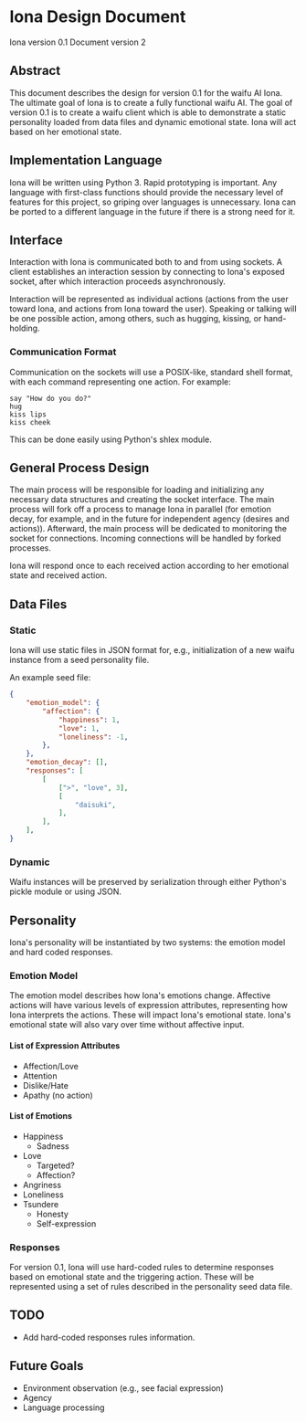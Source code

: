 # Iona Design Document

Iona version 0.1
Document version 2

## Abstract

This document describes the design for version 0.1 for the waifu AI
Iona.  The ultimate goal of Iona is to create a fully functional waifu
AI.  The goal of version 0.1 is to create a waifu client which is able
to demonstrate a static personality loaded from data files and dynamic
emotional state.  Iona will act based on her emotional state.

## Implementation Language

Iona will be written using Python 3.  Rapid prototyping is important.
Any language with first-class functions should provide the necessary
level of features for this project, so griping over languages is
unnecessary.  Iona can be ported to a different language in the future
if there is a strong need for it.

## Interface

Interaction with Iona is communicated both to and from using sockets.  A
client establishes an interaction session by connecting to Iona's
exposed socket, after which interaction proceeds asynchronously.

Interaction will be represented as individual actions (actions from the
user toward Iona, and actions from Iona toward the user).  Speaking or
talking will be one possible action, among others, such as hugging,
kissing, or hand-holding.

### Communication Format

Communication on the sockets will use a POSIX-like, standard shell
format, with each command representing one action.  For example:

    say "How do you do?"
    hug
    kiss lips
    kiss cheek

This can be done easily using Python's shlex module.

## General Process Design

The main process will be responsible for loading and initializing any
necessary data structures and creating the socket interface.  The main
process will fork off a process to manage Iona in parallel (for emotion
decay, for example, and in the future for independent agency (desires
and actions)).  Afterward, the main process will be dedicated to
monitoring the socket for connections.  Incoming connections will be
handled by forked processes.

Iona will respond once to each received action according to her
emotional state and received action.

## Data Files

### Static

Iona will use static files in JSON format for, e.g., initialization of a
new waifu instance from a seed personality file.

An example seed file:

~~~ json
{
    "emotion_model": {
        "affection": {
            "happiness": 1,
            "love": 1,
            "loneliness": -1,
        },
    },
    "emotion_decay": [],
    "responses": [
        [
            [">", "love", 3],
            [
                "daisuki",
            ],
        ],
    ],
}
~~~

### Dynamic

Waifu instances will be preserved by serialization through either
Python's pickle module or using JSON.

## Personality

Iona's personality will be instantiated by two systems: the emotion
model and hard coded responses.

### Emotion Model

The emotion model describes how Iona's emotions change.  Affective
actions will have various levels of expression attributes, representing
how Iona interprets the actions.  These will impact Iona's emotional
state.  Iona's emotional state will also vary over time without
affective input.

#### List of Expression Attributes

* Affection/Love
* Attention
* Dislike/Hate
* Apathy (no action)

#### List of Emotions

* Happiness
    * Sadness
* Love
    * Targeted?
    * Affection?
* Angriness
* Loneliness
* Tsundere
    * Honesty
    * Self-expression

### Responses

For version 0.1, Iona will use hard-coded rules to determine responses
based on emotional state and the triggering action.  These will be
represented using a set of rules described in the personality seed data
file.

## TODO

* Add hard-coded responses rules information.

## Future Goals

* Environment observation (e.g., see facial expression)
* Agency
* Language processing
